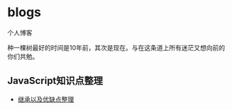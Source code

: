 # blogs
个人博客

种一棵树最好的时间是10年前，其次是现在。与在这条道上所有迷茫又想向前的你们共勉。
## JavaScript知识点整理
- [继承以及优缺点整理](https://github.com/wangyimei/blogs/wiki/JavaScript%E7%9F%A5%E8%AF%86%E7%82%B9%E6%95%B4%E7%90%86#%E5%88%9B%E5%BB%BA%E5%AF%B9%E8%B1%A1%E6%A8%A1%E5%BC%8F%E4%BB%A5%E5%8F%8A%E4%BC%98%E7%BC%BA%E7%82%B9%E6%95%B4%E7%90%86)
